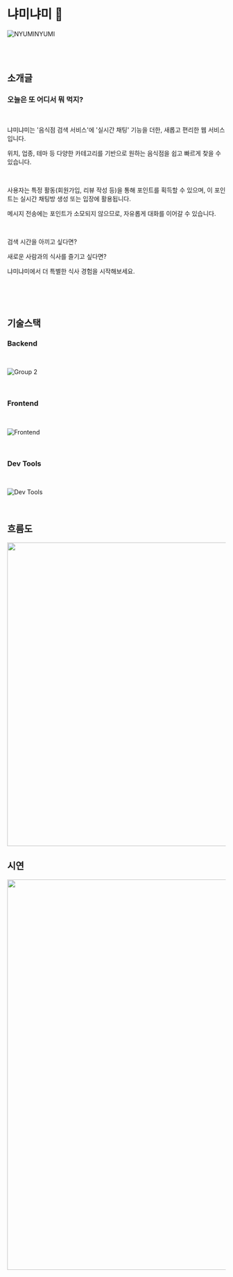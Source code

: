# 냐미냐미 🍔
![NYUMINYUMI](https://github.com/user-attachments/assets/d8e455fd-e599-416e-ae8f-f9b9be585f1e)


<br>

<br>

## 소개글
### 오늘은 또 어디서 뭐 먹지?
<br>

냐미냐미는 '음식점 검색 서비스'에 '실시간 채팅' 기능을 더한, 새롭고 편리한 웹 서비스입니다.

위치, 업종, 테마 등 다양한 카테고리를 기반으로 원하는 음식점을 쉽고 빠르게 찾을 수 있습니다.

<br>

사용자는 특정 활동(회원가입, 리뷰 작성 등)을 통해 포인트를 획득할 수 있으며, 이 포인트는 실시간 채팅방 생성 또는 입장에 활용됩니다.

메시지 전송에는 포인트가 소모되지 않으므로, 자유롭게 대화를 이어갈 수 있습니다.

<br>

검색 시간을 아끼고 싶다면?

새로운 사람과의 식사를 즐기고 싶다면?

냐미냐미에서 더 특별한 식사 경험을 시작해보세요.

<br>

<br>

<br>

## 기술스택
### Backend
<br>

![Group 2](https://github.com/user-attachments/assets/1271cdd1-72dc-4044-b5ce-4fd2174487e3)

<br>

### Frontend
<br>

![Frontend](https://github.com/user-attachments/assets/cd228a92-14bd-434b-a93c-3134660a4e18)

<br>

### Dev Tools
<br>

![Dev Tools](https://github.com/user-attachments/assets/08c384c5-5879-4f1e-b796-37b9525ef2c0)

<br>

## 흐름도
<img src="https://github.com/user-attachments/assets/07ed2797-aa80-4660-be67-d13b09937cb4" style="width: 700px;" />

<br>

## 시연

<img src="https://github.com/user-attachments/assets/b27c8a50-811f-4b4c-ab88-7365906b03ea" style="width: 900px;" />
